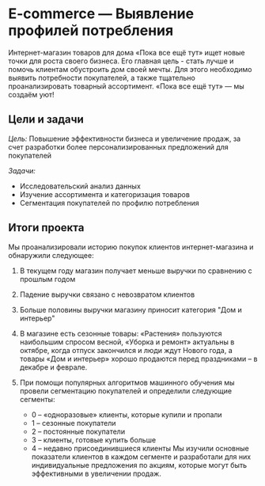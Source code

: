 # E-commerce — Выявление профилей потребления
Интернет-магазин товаров для дома «Пока все ещё тут» ищет новые точки для роста своего бизнеса. Его главная цель - стать лучше и помочь клиентам обустроить дом своей мечты. Для этого необходимо выявить потребности покупателей, а также тщательно проанализировать товарный ассортимент. «Пока все ещё тут» — мы создаём уют!
## Цели и задачи

*Цель:* Повышение эффективности бизнеса и увеличение продаж, за счет разработки более персонализированных предложений для покупателей

*Задачи:*
- Исследовательский анализ данных
- Изучение ассортимента и категоризация товаров
- Сегментация покупателей по профилю потребления

## Итоги проекта
Мы проанализировали историю покупок клиентов интернет-магазина и обнаружили следующее:

1. В текущем году магазин получает меньше выручки по сравнению с прошлым годом
2. Падение выручки связано с невозвратом клиентов
3. Больше половины выручки магазину приносит категория "Дом и интерьер"
4. В магазине есть сезонные товары: «Растения» пользуются наибольшим спросом весной, «Уборка и ремонт» актуальны в октябре, когда отпуск закончился и люди ждут Нового года, а товары «Дом и интерьер» хорошо продаются перед праздниками – в декабре и феврале.
5. При помощи популярных алгоритмов машинного обучения мы провели сегментацию покупателей и определили следующие сегменты:

    - 0 – «одноразовые» клиенты, которые купили и пропали
    - 1 – сезонные покупатели
    - 2 – постоянные покупатели
    - 3 – клиенты, готовые купить больше
    - 4 – недавно присоединившиеся клиенты
Мы изучили основные показатели клиентов в каждом сегменте и разработали для них индивидуальные предложения по акциям, которые могут быть эффективными в увеличении продаж.

